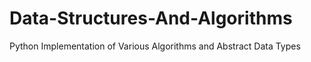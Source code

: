 # Data-Structures-And-Algorithms
Python Implementation of Various Algorithms and Abstract Data Types
